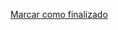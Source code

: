 <a onclick="test()" href="https://fx-learning.mgait.services:8443/finish/scripting-datatypes" target="_parent" class="btn primary-btn">Marcar como finalizado</a>
